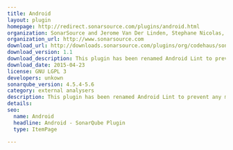 ```yaml
---
title: Android
layout: plugin
homepage: http://redirect.sonarsource.com/plugins/android.html
organization: SonarSource and Jerome Van Der Linden, Stephane Nicolas, Florian Roncari, Thomas Bores
organization_url: http://www.sonarsource.com
download_url: http://downloads.sonarsource.com/plugins/org/codehaus/sonar-plugins/android/sonar-android-plugin/1.1/sonar-android-plugin-1.1.jar
download_version: 1.1
download_description: This plugin has been renamed Android Lint to prevent any misunderstanding about its purpose. An Android project can be analysed with the standard SonarQube Java plugin and this plugin just allows to import Android Lint reports if needed. This new version provides a default sqale mapping for the Android Lint rules and the ability to automatically execute lint has been dropped.
download_date: 2015-04-23
license: GNU LGPL 3
developers: unkown
sonarqube_version: 4.5.4-5.6
category: external analysers
description: This plugin has been renamed Android Lint to prevent any misunderstanding about its purpose. An Android project can be analysed with the standard SonarQube Java plugin and this plugin just allows to import Android Lint reports if needed. This new version provides a default sqale mapping for the Android Lint rules and the ability to automatically execute lint has been dropped.
details: 
seo: 
  name: Android
  headline: Android - SonarQube Plugin
  type: ItemPage

---
```

